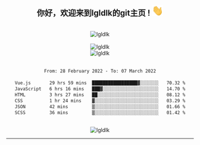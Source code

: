 <div align="center">
<h2> 你好，欢迎来到lgldlk的git主页 ! <img src="https://github.com/lgldlk/lgldlk/blob/main/gifs/Hi.gif" width="30px"></h2>
</div>

<div align="center">
 </br>
 <img src="http://aiitapp.cn:8091/?color=rgba(37,144,118,1)&shadowColor=rgba(12,16,20,1)&fontSize=120&&shadowOffsetX=9&shadowOffsetY=11" height="26px" alt="lgldlk" />
 </br>

   </br>
 <img src="https://github-readme-stats.vercel.app/api?username=lgldlk&show_icons=true&theme=gotham&locale=cn" alt="lgldlk" />
 

</br>

<img  src="http://github-readme-stats.vercel.app/api/top-langs/?username=lgldlk&show_icons=true&theme=gotham&locale=cn&layout=compact" alt="lgldlk"/>  
</br>
</br>

<!--START_SECTION:waka-->

```text
From: 28 February 2022 - To: 07 March 2022

Vue.js       29 hrs 59 mins  █████████████████▓░░░░░░░   70.32 %
JavaScript   6 hrs 16 mins   ███▓░░░░░░░░░░░░░░░░░░░░░   14.70 %
HTML         3 hrs 27 mins   ██░░░░░░░░░░░░░░░░░░░░░░░   08.12 %
CSS          1 hr 24 mins    ▓░░░░░░░░░░░░░░░░░░░░░░░░   03.29 %
JSON         42 mins         ▒░░░░░░░░░░░░░░░░░░░░░░░░   01.66 %
SCSS         36 mins         ▒░░░░░░░░░░░░░░░░░░░░░░░░   01.42 %
```

<!--END_SECTION:waka-->

 </br>
  <img src="https://visitor-badge.glitch.me/badge?page_id=lgldlk" alt="lgldlk" />

---

 

